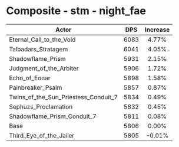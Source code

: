 # Composite - stm - night_fae
| Actor | DPS | Increase |
|---|:---:|:---:|
|Eternal_Call_to_the_Void|6083|4.77%|
|Talbadars_Stratagem|6041|4.05%|
|Shadowflame_Prism|5931|2.15%|
|Judgment_of_the_Arbiter|5906|1.72%|
|Echo_of_Eonar|5898|1.58%|
|Painbreaker_Psalm|5857|0.87%|
|Twins_of_the_Sun_Priestess_Conduit_7|5834|0.49%|
|Sephuzs_Proclamation|5832|0.45%|
|Shadowflame_Prism_Conduit_7|5811|0.08%|
|Base|5806|0.00%|
|Third_Eye_of_the_Jailer|5805|-0.01%|
